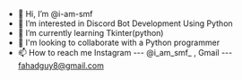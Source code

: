 - 👋 Hi, I’m @i-am-smf
- 👀 I’m interested in Discord Bot Development Using Python
- 🌱 I’m currently learning Tkinter(python)
- 💞️ I'm looking to collaborate with a Python programmer
- 📫 How to reach me Instagram --- @i_am_smf_ , Gmail --- fahadguy8@gmail.com

<!---
i-am-smf/i-am-smf is a ✨ special ✨ repository because its `README.md` (this file) appears on your GitHub profile.
You can click the Preview link to take a look at your changes.
--->
